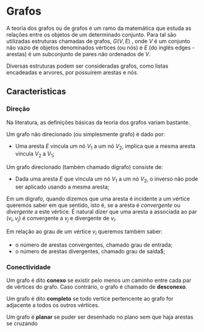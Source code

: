 # Grafos

A teoria dos grafos ou de grafos é um ramo da matemática que estuda as relações entre os objetos de um determinado conjunto. 
Para tal são utilizadas estruturas chamadas de grafos, $G(V,E)$
, onde $V$ é um conjunto não vazio de objetos denominados vértices (ou nós) e 
$E$ (do inglês edges - arestas) é um subconjunto de pares não ordenados de $V$.

Diversas estruturas podem ser consideradas grafos, como listas encadeadas e arvores, por possuirem arestas e nós.


## Caracteristicas
### Direção
Na literatura, as definições básicas da teoria dos grafos variam bastante.



Um grafo não direcionado (ou simplesmente grafo) é dado por:
 - Uma aresta $E$ vincula um nó $V_{1}$ a um nó $V_{2}$, implica que a mesma aresta vincula $V_{2}$ a $V_{1}$;

Um grafo direcionado (também chamado dígrafo) consiste de:

 - Dada uma aresta $E$ que vincula um nó $V_{1}$ a um nó $V_{2}$, o inverso não pode ser aplicado usando a mesma aresta;

Em um digrafo, quando dizemos que uma aresta é incidente a um vértice queremos saber em que sentido, isto é, se a aresta é *convergente* ou *divergente* a este vértice. É natural dizer que uma aresta a associada ao par $(v_{i},v_{j})$ é convergente a $v_{j}$ e divergente de $v_{i}$.

Em relação ao grau de um vértice $v_{i}$ queremos também saber: 
 - o número de arestas convergentes, chamado grau de entrada; 
 - o número de arestas divergentes, chamado grau de saída$;

### Conectividade

Um grafo é dito **conexo** se existir pelo menos um caminho entre cada par de vértices do grafo. Caso contrário, o grafo é chamado de **desconexo**.

Um grafo é dito **completo** se todo vertice pertencente ao grafo for adjacente a todos os outros vértices.

Um grafo é **planar** se puder ser desenhado no plano sem que haja arestas se cruzando

